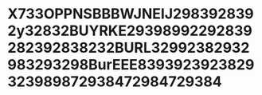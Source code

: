 # X733OPPNSBBBWJNEIJ2983928392y32832BUYRKE29398992292839282392838232BURL32992382932983293298BurEEE8393923923829323989872938472984729384
 
